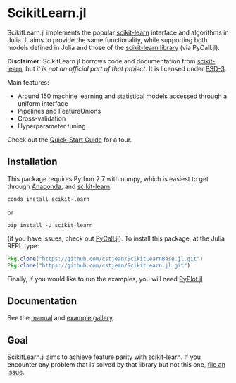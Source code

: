 # ScikitLearn.jl

ScikitLearn.jl implements the popular
[scikit-learn](http://scikit-learn.org/stable/) interface and algorithms in
Julia. It aims to provide the same functionality, while supporting both models
defined in Julia and those of the [scikit-learn
library](http://scikit-learn.org/stable/modules/classes.html) (via PyCall.jl).

**Disclaimer**: ScikitLearn.jl borrows code and documentation from
[scikit-learn](http://scikit-learn.org/stable/), but *it is not an official part
of that project*. It is licensed under [BSD-3](LICENSE).

Main features:

- Around 150 machine learning and statistical models accessed through a uniform interface
- Pipelines and FeatureUnions
- Cross-validation
- Hyperparameter tuning

Check out the [Quick-Start
Guide](http://scikitlearnjl.readthedocs.org/en/latest/quickstart/) for a
tour.

## Installation

This package requires Python 2.7 with numpy, which is easiest to get through
[Anaconda](https://www.continuum.io/downloads), and [scikit-learn](http://scikit-learn.org/stable/install.html):

`conda install scikit-learn`

or 

`pip install -U scikit-learn`

(if you have issues, check out [PyCall.jl](https://github.com/stevengj/PyCall.jl#installation)). To install this package, at the Julia REPL type:

```julia
Pkg.clone("https://github.com/cstjean/ScikitLearnBase.jl.git")
Pkg.clone("https://github.com/cstjean/ScikitLearn.jl.git")
```

Finally, if you would like to run the examples, you will need [PyPlot.jl](https://github.com/stevengj/PyPlot.jl)

## Documentation

See the [manual](http://scikitlearnjl.readthedocs.org/en/latest/) and
[example gallery](docs/examples.md).

## Goal

ScikitLearn.jl aims to achieve feature parity with scikit-learn. If you
encounter any problem that is solved by that library but not this one, [file an
issue](https://github.com/cstjean/ScikitLearn.jl/issues).